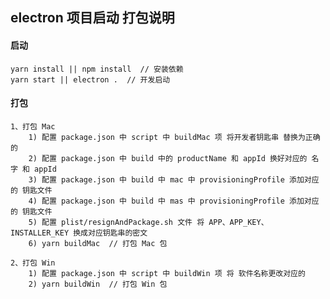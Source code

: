## electron 项目启动 打包说明

#### 启动

    yarn install || npm install  // 安装依赖
    yarn start || electron .  // 开发启动
  
#### 打包

    1、打包 Mac
        1) 配置 package.json 中 script 中 buildMac 项 将开发者钥匙串 替换为正确的
        2) 配置 package.json 中 build 中的 productName 和 appId 换好对应的 名字 和 appId
        3) 配置 package.json 中 build 中 mac 中 provisioningProfile 添加对应的 钥匙文件 
        4) 配置 package.json 中 build 中 mas 中 provisioningProfile 添加对应的 钥匙文件 
        5) 配置 plist/resignAndPackage.sh 文件 将 APP、APP_KEY、INSTALLER_KEY 换成对应钥匙串的密文
        6) yarn buildMac  // 打包 Mac 包
     
    2、打包 Win
        1) 配置 package.json 中 script 中 buildWin 项 将 软件名称更改对应的
        2) yarn buildWin  // 打包 Win 包   
